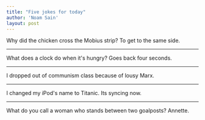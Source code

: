 ```yaml
---
title: "Five jokes for today"
author: 'Noam Sain'
layout: post
---
```


Why did the chicken cross the Mobius strip? To get to the same side.

---

What does a clock do when it's hungry? Goes back four seconds.

---

I dropped out of communism class because of lousy Marx.

---

I changed my iPod's name to Titanic. Its syncing now.

---

What do you call a woman who stands between two goalposts? Annette.

